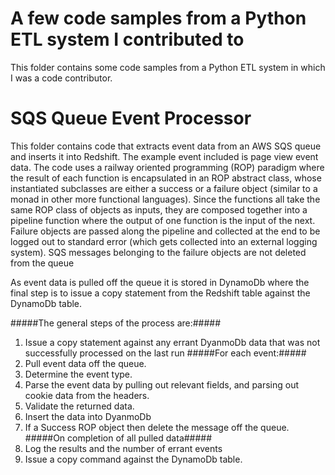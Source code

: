 # A few code samples from a Python ETL system I contributed to

This folder contains some code samples from a Python ETL system in which I was a code contributor.

# SQS Queue Event Processor

This folder contains code that extracts event data from an AWS SQS queue and inserts it into Redshift.
The example event included is page view event data.  The code uses a railway oriented programming
(ROP) paradigm where the result of each function is encapsulated in an ROP abstract class,
whose instantiated subclasses are either a success or a failure object (similar to a monad in other
more functional languages).  Since the functions all take the same ROP class of objects as inputs,
they are composed together into a pipeline function where the output of one function is the
input of the next.  Failure objects are passed along the pipeline and collected at the end
to be logged out to standard error (which gets collected into an external logging system).
SQS messages belonging to the failure objects are not deleted from the queue

As event data is pulled off the queue it is stored in DynamoDb where the final step is to issue
a copy statement from the Redshift table against the DynamoDb table.

#####The general steps of the process are:#####

1. Issue a copy statement against any errant DyanmoDb data that was not successfully processed on the
last run
#####For each event:#####
1. Pull event data off the queue.
1. Determine the event type.
1. Parse the event data by pulling out relevant fields, and parsing out cookie data from the headers.
1. Validate the returned data.
1. Insert the data into DyanmoDb
1. If a Success ROP object then delete the message off the queue.
#####On completion of all pulled data#####
1. Log the results and the number of errant events
1. Issue a copy command against the DynamoDb table.